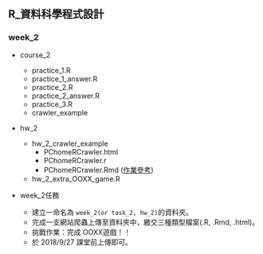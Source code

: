 ## R_資料科學程式設計

### week_2

- course_2
    - practice_1.R
    - practice_1_answer.R
    - practice_2.R
    - practice_2_answer.R
    - practice_3.R
    - crawler_example

- hw_2
    - hw_2_crawler_example
        - PChomeRCrawler.html
        - PChomeRCrawler.r
        - PChomeRCrawler.Rmd ([作業參考](https://howardchao.github.io/CSX_RProject_Spring_2018/week_2/task_2_self_practice/R_crawler_rvest_practice.html))
    - hw_2_extra_OOXX_game.R

- week_2任務
    - 建立一命名為 `week_2(or task_2, hw_2)`的資料夾。
    - 完成一支網站爬蟲上傳至資料夾中，繳交三種類型檔案(.R, .Rmd, .html)。 
    - 挑戰作業：完成 OOXX遊戲！！
    - 於 2018/9/27 課堂前上傳即可。
